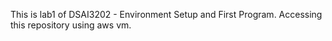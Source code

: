 This is lab1 of DSAI3202 - Environment Setup and First Program.
Accessing this repository using aws vm.

